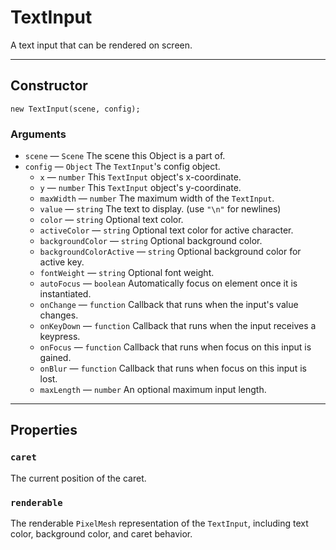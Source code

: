 # TextInput

A text input that can be rendered on screen.

---

## Constructor

`new TextInput(scene, config);`

### Arguments

-   `scene` &mdash; `Scene` The scene this Object is a part of.
-   `config` &mdash; `Object` The `TextInput`'s config object.
    -   `x` &mdash; `number` This `TextInput` object's x-coordinate.
    -   `y` &mdash; `number` This `TextInput` object's y-coordinate.
    -   `maxWidth` &mdash; `number` The maximum width of the `TextInput`.
    -   `value` &mdash; `string` The text to display. (use `"\n"` for newlines)
    -   `color` &mdash; `string` Optional text color.
    -   `activeColor` &mdash; `string` Optional text color for active character.
    -   `backgroundColor` &mdash; `string` Optional background color.
    -   `backgroundColorActive` &mdash; `string` Optional background color for active key.
    -   `fontWeight` &mdash; `string` Optional font weight.
    -   `autoFocus` &mdash; `boolean` Automatically focus on element once it is instantiated.
    -   `onChange` &mdash; `function` Callback that runs when the input's value changes.
    -   `onKeyDown` &mdash; `function` Callback that runs when the input receives a keypress.
    -   `onFocus` &mdash; `function` Callback that runs when focus on this input is gained.
    -   `onBlur` &mdash; `function` Callback that runs when focus on this input is lost.
    -   `maxLength` &mdash; `number` An optional maximum input length.

---

## Properties

### `caret`

The current position of the caret.

### `renderable`

The renderable `PixelMesh` representation of the `TextInput`, including text color, background color, and caret behavior.
